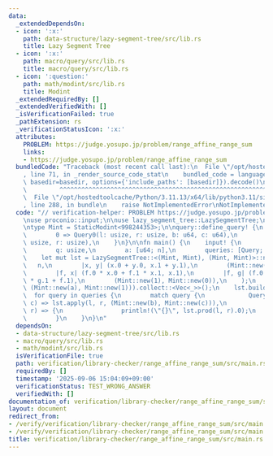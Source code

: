 ```yaml
---
data:
  _extendedDependsOn:
  - icon: ':x:'
    path: data-structure/lazy-segment-tree/src/lib.rs
    title: Lazy Segment Tree
  - icon: ':x:'
    path: macro/query/src/lib.rs
    title: macro/query/src/lib.rs
  - icon: ':question:'
    path: math/modint/src/lib.rs
    title: Modint
  _extendedRequiredBy: []
  _extendedVerifiedWith: []
  _isVerificationFailed: true
  _pathExtension: rs
  _verificationStatusIcon: ':x:'
  attributes:
    PROBLEM: https://judge.yosupo.jp/problem/range_affine_range_sum
    links:
    - https://judge.yosupo.jp/problem/range_affine_range_sum
  bundledCode: "Traceback (most recent call last):\n  File \"/opt/hostedtoolcache/Python/3.11.13/x64/lib/python3.11/site-packages/onlinejudge_verify/documentation/build.py\"\
    , line 71, in _render_source_code_stat\n    bundled_code = language.bundle(stat.path,\
    \ basedir=basedir, options={'include_paths': [basedir]}).decode()\n          \
    \         ^^^^^^^^^^^^^^^^^^^^^^^^^^^^^^^^^^^^^^^^^^^^^^^^^^^^^^^^^^^^^^^^^^^^^^^^^^^^^^^^^\n\
    \  File \"/opt/hostedtoolcache/Python/3.11.13/x64/lib/python3.11/site-packages/onlinejudge_verify/languages/rust.py\"\
    , line 288, in bundle\n    raise NotImplementedError\nNotImplementedError\n"
  code: "// verification-helper: PROBLEM https://judge.yosupo.jp/problem/range_affine_range_sum\n\
    \nuse proconio::input;\n\nuse lazy_segment_tree::LazySegmentTree;\nuse modint::StaticModint;\n\
    \ntype Mint = StaticModint<998244353>;\n\nquery::define_query! {\n    Query {\n\
    \        0 => Query0(l: usize, r: usize, b: u64, c: u64),\n        1 => Query1(l:\
    \ usize, r: usize),\n    }\n}\n\nfn main() {\n    input! {\n        n: usize,\n\
    \        q: usize,\n        a: [u64; n],\n        queries: [Query; q],\n    }\n\
    \    let mut lst = LazySegmentTree::<(Mint, Mint), (Mint, Mint)>::new(\n     \
    \   n,\n        |x, y| (x.0 + y.0, x.1 + y.1),\n        (Mint::new(0), Mint::new(0)),\n\
    \        |f, x| (f.0 * x.0 + f.1 * x.1, x.1),\n        |f, g| (f.0 * g.0, f.0\
    \ * g.1 + f.1),\n        (Mint::new(1), Mint::new(0)),\n    );\n    let a = a.iter().map(|&a|\
    \ (Mint::new(a), Mint::new(1))).collect::<Vec<_>>();\n    lst.build(a);\n\n  \
    \  for query in queries {\n        match query {\n            Query0(l, r, b,\
    \ c) => lst.apply(l, r, (Mint::new(b), Mint::new(c))),\n            Query1(l,\
    \ r) => {\n                println!(\"{}\", lst.prod(l, r).0);\n            }\n\
    \        }\n    }\n}\n"
  dependsOn:
  - data-structure/lazy-segment-tree/src/lib.rs
  - macro/query/src/lib.rs
  - math/modint/src/lib.rs
  isVerificationFile: true
  path: verification/library-checker/range_affine_range_sum/src/main.rs
  requiredBy: []
  timestamp: '2025-09-06 15:04:09+09:00'
  verificationStatus: TEST_WRONG_ANSWER
  verifiedWith: []
documentation_of: verification/library-checker/range_affine_range_sum/src/main.rs
layout: document
redirect_from:
- /verify/verification/library-checker/range_affine_range_sum/src/main.rs
- /verify/verification/library-checker/range_affine_range_sum/src/main.rs.html
title: verification/library-checker/range_affine_range_sum/src/main.rs
---
```

